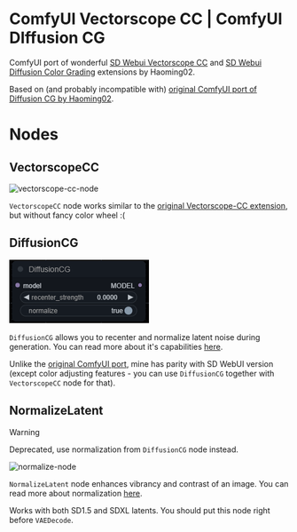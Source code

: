 # ComfyUI Vectorscope CC | ComfyUI DIffusion CG

ComfyUI port of wonderful [SD Webui Vectorscope CC](https://github.com/Haoming02/sd-webui-vectorscope-cc) and [SD Webui Diffusion Color Grading](https://github.com/Haoming02/sd-webui-diffusion-cg) extensions by Haoming02.

Based on (and probably incompatible with) [original ComfyUI port of Diffusion CG by Haoming02](https://github.com/Haoming02/comfyui-diffusion-cg).

# Nodes

## VectorscopeCC

![vectorscope-cc-node](assets/vectorscope-cc.png)

`VectorscopeCC` node works similar to the [original Vectorscope-CC extension](https://github.com/Haoming02/sd-webui-vectorscope-cc?tab=readme-ov-file#how-to-use), but without fancy color wheel :(

## DiffusionCG

![diffusion-cg-node](assets/diffusion-cg.png)

`DiffusionCG` allows you to recenter and normalize latent noise during generation. You can read more about it's capabilities [here](https://github.com/Haoming02/sd-webui-diffusion-cg?tab=readme-ov-file#features).

Unlike the [original ComfyUI port](https://github.com/Haoming02/comfyui-diffusion-cg), mine has parity with SD WebUI version (except color adjusting features - you can use `DiffusionCG` together with `VectorscopeCC` node for that).

## NormalizeLatent
> [!WARNING]
> Deprecated, use normalization from `DiffusionCG` node instead.

![normalize-node](assets/normalize.png)

`NormalizeLatent` node enhances vibrancy and contrast of an image. You can read more about normalization [here](https://github.com/Haoming02/sd-webui-diffusion-cg?tab=readme-ov-file#normalization).

Works with both SD1.5 and SDXL latents. You should put this node right before `VAEDecode`.
